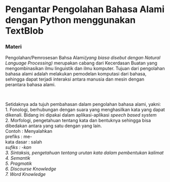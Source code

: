 # Pengantar Pengolahan Bahasa Alami dengan Python menggunakan TextBlob

<h3>Materi</h3>
<p>Pengolahan/Pemrosesan Bahsa Alami<i>(yang biasa disebut dengan Natural Language Processing)</i> merupakan cabang dari Kecerdasan Buatan yang mengombinasikan ilmu linguistik dan ilmu komputer. Tujuan dari pengolahan bahasa alami adalah melakukan pemodelan komputasi dari bahasa, sehingga dapat terjadi interaksi antara manusia dan mesin dengan perantara bahasa alami.<p>
<br>
<p>Setidaknya ada tujuh pembahasan dalam pengolahan bahasa alami, yakni:<br>
1. Fonologi, berhubungan dengan suara yang menghasilkan kata yang dapat dikenali. Bidang ini dipakai dalam aplikasi-aplikasi <i>speech based system</i><br>
2. Morfologi, pengetahuan tentang kata dan bentuknya sehingga bisa dibedakan antara yang satu dengan yang lain.<br>Contoh : Menyalahkan <br>prefiks : me-<br>kata dasar : salah<br><i>sufiks : -kan<br>
3. Sintaksis, pengetahuan tentang urutan kata dalam pembentukan kalimat<br>
4. Semantik<br>
5. Pragmatik<br>
6. <i>Discourse Knowledge</i><br>
7. <i>Word Knowledge</i><br>
